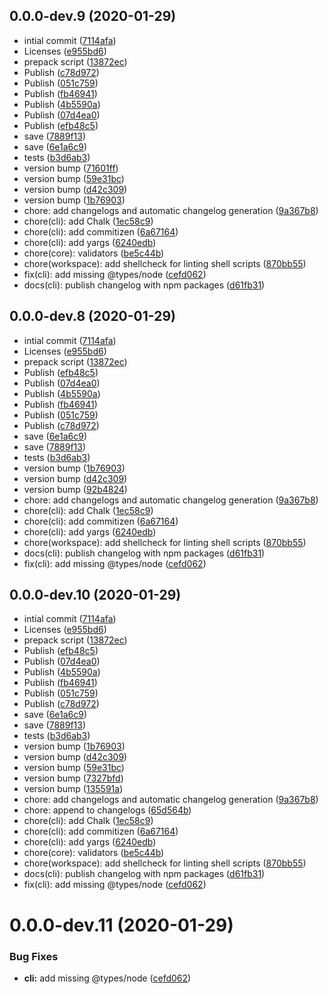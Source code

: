 ## 0.0.0-dev.9 (2020-01-29)

* intial commit ([7114afa](https://github.com/mike-north/certin/commit/7114afa))
* Licenses ([e955bd6](https://github.com/mike-north/certin/commit/e955bd6))
* prepack script ([13872ec](https://github.com/mike-north/certin/commit/13872ec))
* Publish ([c78d972](https://github.com/mike-north/certin/commit/c78d972))
* Publish ([051c759](https://github.com/mike-north/certin/commit/051c759))
* Publish ([fb46941](https://github.com/mike-north/certin/commit/fb46941))
* Publish ([4b5590a](https://github.com/mike-north/certin/commit/4b5590a))
* Publish ([07d4ea0](https://github.com/mike-north/certin/commit/07d4ea0))
* Publish ([efb48c5](https://github.com/mike-north/certin/commit/efb48c5))
* save ([7889f13](https://github.com/mike-north/certin/commit/7889f13))
* save ([6e1a6c9](https://github.com/mike-north/certin/commit/6e1a6c9))
* tests ([b3d6ab3](https://github.com/mike-north/certin/commit/b3d6ab3))
* version bump ([71601ff](https://github.com/mike-north/certin/commit/71601ff))
* version bump ([59e31bc](https://github.com/mike-north/certin/commit/59e31bc))
* version bump ([d42c309](https://github.com/mike-north/certin/commit/d42c309))
* version bump ([1b76903](https://github.com/mike-north/certin/commit/1b76903))
* chore: add changelogs and automatic changelog generation ([9a367b8](https://github.com/mike-north/certin/commit/9a367b8))
* chore(cli): add Chalk ([1ec58c9](https://github.com/mike-north/certin/commit/1ec58c9))
* chore(cli): add commitizen ([6a67164](https://github.com/mike-north/certin/commit/6a67164))
* chore(cli): add yargs ([6240edb](https://github.com/mike-north/certin/commit/6240edb))
* chore(core): validators ([be5c44b](https://github.com/mike-north/certin/commit/be5c44b))
* chore(workspace): add shellcheck for linting shell scripts ([870bb55](https://github.com/mike-north/certin/commit/870bb55))
* fix(cli): add missing @types/node ([cefd062](https://github.com/mike-north/certin/commit/cefd062))
* docs(cli): publish changelog with npm packages ([d61fb31](https://github.com/mike-north/certin/commit/d61fb31))



## 0.0.0-dev.8 (2020-01-29)

* intial commit ([7114afa](https://github.com/mike-north/certin/commit/7114afa))
* Licenses ([e955bd6](https://github.com/mike-north/certin/commit/e955bd6))
* prepack script ([13872ec](https://github.com/mike-north/certin/commit/13872ec))
* Publish ([efb48c5](https://github.com/mike-north/certin/commit/efb48c5))
* Publish ([07d4ea0](https://github.com/mike-north/certin/commit/07d4ea0))
* Publish ([4b5590a](https://github.com/mike-north/certin/commit/4b5590a))
* Publish ([fb46941](https://github.com/mike-north/certin/commit/fb46941))
* Publish ([051c759](https://github.com/mike-north/certin/commit/051c759))
* Publish ([c78d972](https://github.com/mike-north/certin/commit/c78d972))
* save ([6e1a6c9](https://github.com/mike-north/certin/commit/6e1a6c9))
* save ([7889f13](https://github.com/mike-north/certin/commit/7889f13))
* tests ([b3d6ab3](https://github.com/mike-north/certin/commit/b3d6ab3))
* version bump ([1b76903](https://github.com/mike-north/certin/commit/1b76903))
* version bump ([d42c309](https://github.com/mike-north/certin/commit/d42c309))
* version bump ([92b4824](https://github.com/mike-north/certin/commit/92b4824))
* chore: add changelogs and automatic changelog generation ([9a367b8](https://github.com/mike-north/certin/commit/9a367b8))
* chore(cli): add Chalk ([1ec58c9](https://github.com/mike-north/certin/commit/1ec58c9))
* chore(cli): add commitizen ([6a67164](https://github.com/mike-north/certin/commit/6a67164))
* chore(cli): add yargs ([6240edb](https://github.com/mike-north/certin/commit/6240edb))
* chore(workspace): add shellcheck for linting shell scripts ([870bb55](https://github.com/mike-north/certin/commit/870bb55))
* docs(cli): publish changelog with npm packages ([d61fb31](https://github.com/mike-north/certin/commit/d61fb31))
* fix(cli): add missing @types/node ([cefd062](https://github.com/mike-north/certin/commit/cefd062))



## 0.0.0-dev.10 (2020-01-29)

* intial commit ([7114afa](https://github.com/mike-north/certin/commit/7114afa))
* Licenses ([e955bd6](https://github.com/mike-north/certin/commit/e955bd6))
* prepack script ([13872ec](https://github.com/mike-north/certin/commit/13872ec))
* Publish ([efb48c5](https://github.com/mike-north/certin/commit/efb48c5))
* Publish ([07d4ea0](https://github.com/mike-north/certin/commit/07d4ea0))
* Publish ([4b5590a](https://github.com/mike-north/certin/commit/4b5590a))
* Publish ([fb46941](https://github.com/mike-north/certin/commit/fb46941))
* Publish ([051c759](https://github.com/mike-north/certin/commit/051c759))
* Publish ([c78d972](https://github.com/mike-north/certin/commit/c78d972))
* save ([6e1a6c9](https://github.com/mike-north/certin/commit/6e1a6c9))
* save ([7889f13](https://github.com/mike-north/certin/commit/7889f13))
* tests ([b3d6ab3](https://github.com/mike-north/certin/commit/b3d6ab3))
* version bump ([1b76903](https://github.com/mike-north/certin/commit/1b76903))
* version bump ([d42c309](https://github.com/mike-north/certin/commit/d42c309))
* version bump ([59e31bc](https://github.com/mike-north/certin/commit/59e31bc))
* version bump ([7327bfd](https://github.com/mike-north/certin/commit/7327bfd))
* version bump ([135591a](https://github.com/mike-north/certin/commit/135591a))
* chore: add changelogs and automatic changelog generation ([9a367b8](https://github.com/mike-north/certin/commit/9a367b8))
* chore: append to changelogs ([65d564b](https://github.com/mike-north/certin/commit/65d564b))
* chore(cli): add Chalk ([1ec58c9](https://github.com/mike-north/certin/commit/1ec58c9))
* chore(cli): add commitizen ([6a67164](https://github.com/mike-north/certin/commit/6a67164))
* chore(cli): add yargs ([6240edb](https://github.com/mike-north/certin/commit/6240edb))
* chore(core): validators ([be5c44b](https://github.com/mike-north/certin/commit/be5c44b))
* chore(workspace): add shellcheck for linting shell scripts ([870bb55](https://github.com/mike-north/certin/commit/870bb55))
* docs(cli): publish changelog with npm packages ([d61fb31](https://github.com/mike-north/certin/commit/d61fb31))
* fix(cli): add missing @types/node ([cefd062](https://github.com/mike-north/certin/commit/cefd062))



# 0.0.0-dev.11 (2020-01-29)


### Bug Fixes

* **cli:** add missing @types/node ([cefd062](https://github.com/mike-north/certin/commit/cefd062168977390c8b45b7b35613c8c0a307f09))



